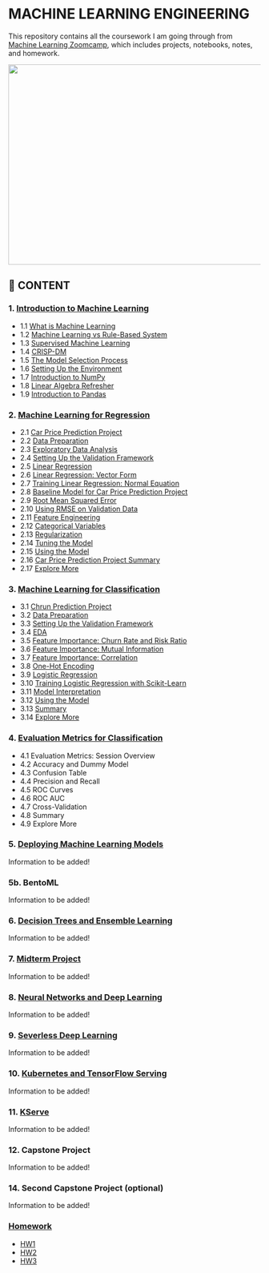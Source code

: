 # MACHINE LEARNING ENGINEERING

This repository contains all the coursework I am going through from [Machine Learning Zoomcamp](https://github.com/alexeygrigorev/mlbookcamp-code/tree/master/course-zoomcamp), which includes projects, notebooks, notes, and homework.

<img src="https://github.com/alexeygrigorev/mlbookcamp-code/raw/master/images/zoomcamp.jpg" width=700 height=400/>

## :book: CONTENT

### 1. [Introduction to Machine Learning](https://github.com/MuhammadAwon/ml-engineering/tree/main/01-intro)

- 1.1 [What is Machine Learning](https://github.com/MuhammadAwon/ml-engineering/tree/main/01-intro#11-what-is-machine-learning)
- 1.2 [Machine Learning vs Rule-Based System](https://github.com/MuhammadAwon/ml-engineering/tree/main/01-intro#12-machine-learning-vs-rule-based-system)
- 1.3 [Supervised Machine Learning](https://github.com/MuhammadAwon/ml-engineering/tree/main/01-intro#13-supervised-machine-learning)
- 1.4 [CRISP-DM](https://github.com/MuhammadAwon/ml-engineering/tree/main/01-intro#14-crisp-dm)
- 1.5 [The Model Selection Process](https://github.com/MuhammadAwon/ml-engineering/tree/main/01-intro#15-the-model-selection-process)
- 1.6 [Setting Up the Environment](https://github.com/MuhammadAwon/ml-engineering/tree/main/01-intro#16-setting-up-the-environment)
- 1.7 [Introduction to NumPy](https://github.com/MuhammadAwon/ml-engineering/tree/main/01-intro#17-introduction-to-numpy)
- 1.8 [Linear Algebra Refresher](https://github.com/MuhammadAwon/ml-engineering/tree/main/01-intro#18-linear-algebra-refresher)
- 1.9 [Introduction to Pandas](https://github.com/MuhammadAwon/ml-engineering/tree/main/01-intro#19-introduction-to-pandas)

### 2. [Machine Learning for Regression](https://github.com/MuhammadAwon/ml-engineering/tree/main/02-regression)

- 2.1 [Car Price Prediction Project](https://github.com/MuhammadAwon/ml-engineering/tree/main/02-regression#21-car-price-prediction-project)
- 2.2 [Data Preparation](https://github.com/MuhammadAwon/ml-engineering/tree/main/02-regression#22-data-preparation)
- 2.3 [Exploratory Data Analysis](https://github.com/MuhammadAwon/ml-engineering/tree/main/02-regression#23-exploratory-data-analysis)
- 2.4 [Setting Up the Validation Framework](https://github.com/MuhammadAwon/ml-engineering/tree/main/02-regression#24-setting-up-the-validation-framework)
- 2.5 [Linear Regression](https://github.com/MuhammadAwon/ml-engineering/tree/main/02-regression#25-linear-regression-simple)
- 2.6 [Linear Regression: Vector Form](https://github.com/MuhammadAwon/ml-engineering/tree/main/02-regression#26-linear-regression-vector)
- 2.7 [Training Linear Regression: Normal Equation](https://github.com/MuhammadAwon/ml-engineering/tree/main/02-regression#27-training-linear-regression-normal-equation)
- 2.8 [Baseline Model for Car Price Prediction Project](https://github.com/MuhammadAwon/ml-engineering/tree/main/02-regression#28-baseline-model-for-car-price-prediction-project)
- 2.9 [Root Mean Squared Error](https://github.com/MuhammadAwon/ml-engineering/tree/main/02-regression#29-root-mean-squared-error)
- 2.10 [Using RMSE on Validation Data](https://github.com/MuhammadAwon/ml-engineering/tree/main/02-regression#210-using-rmse-on-validation-data)
- 2.11 [Feature Engineering](https://github.com/MuhammadAwon/ml-engineering/tree/main/02-regression#211-feature-engineering)
- 2.12 [Categorical Variables](https://github.com/MuhammadAwon/ml-engineering/tree/main/02-regression#212-categorical-variables)
- 2.13 [Regularization](https://github.com/MuhammadAwon/ml-engineering/tree/main/02-regression#213-regularization)
- 2.14 [Tuning the Model](https://github.com/MuhammadAwon/ml-engineering/tree/main/02-regression#214-tuning-the-model)
- 2.15 [Using the Model](https://github.com/MuhammadAwon/ml-engineering/tree/main/02-regression#215-using-the-model-on-test-data)
- 2.16 [Car Price Prediction Project Summary](https://github.com/MuhammadAwon/ml-engineering/tree/main/02-regression#216-car-price-prediction-project-summary)
- 2.17 [Explore More](https://github.com/MuhammadAwon/ml-engineering/tree/main/02-regression#217-explore-more)

### 3. [Machine Learning for Classification](https://github.com/MuhammadAwon/ml-engineering/tree/main/03-classification)

- 3.1 [Chrun Prediction Project](https://github.com/MuhammadAwon/ml-engineering/tree/main/03-classification#31-churn-project)
- 3.2 [Data Preparation](https://github.com/MuhammadAwon/ml-engineering/tree/main/03-classification#32-data-preparation)
- 3.3 [Setting Up the Validation Framework](https://github.com/MuhammadAwon/ml-engineering/tree/main/03-classification#33-setting-up-the-validation-framework)
- 3.4 [EDA](https://github.com/MuhammadAwon/ml-engineering/tree/main/03-classification#34-eda)
- 3.5 [Feature Importance: Churn Rate and Risk Ratio](https://github.com/MuhammadAwon/ml-engineering/tree/main/03-classification#35-feature-importance-churn-rate-and-risk-ratio)
- 3.6 [Feature Importance: Mutual Information](https://github.com/MuhammadAwon/ml-engineering/tree/main/03-classification#36-feature-importance-mutual-information)
- 3.7 [Feature Importance: Correlation](https://github.com/MuhammadAwon/ml-engineering/tree/main/03-classification#37-feature-importance-correlation)
- 3.8 [One-Hot Encoding](https://github.com/MuhammadAwon/ml-engineering/tree/main/03-classification#38-one-hot-encoding)
- 3.9 [Logistic Regression](https://github.com/MuhammadAwon/ml-engineering/tree/main/03-classification#39-logistic-regression)
- 3.10 [Training Logistic Regression with Scikit-Learn](https://github.com/MuhammadAwon/ml-engineering/tree/main/03-classification#310-training-logistic-regression-with-scikit-learn)
- 3.11 [Model Interpretation](https://github.com/MuhammadAwon/ml-engineering/tree/main/03-classification#311-model-interpretation)
- 3.12 [Using the Model](https://github.com/MuhammadAwon/ml-engineering/tree/main/03-classification#312-using-the-model)
- 3.13 [Summary](https://github.com/MuhammadAwon/ml-engineering/tree/main/03-classification#313-summary)
- 3.14 [Explore More](https://github.com/MuhammadAwon/ml-engineering/tree/main/03-classification#314-explore-more)

### 4. [Evaluation Metrics for Classification](https://github.com/MuhammadAwon/ml-engineering/tree/main/04-evaluation)

- 4.1 Evaluation Metrics: Session Overview
- 4.2 Accuracy and Dummy Model
- 4.3 Confusion Table
- 4.4 Precision and Recall
- 4.5 ROC Curves
- 4.6 ROC AUC
- 4.7 Cross-Validation
- 4.8 Summary
- 4.9 Explore More

### 5. [Deploying Machine Learning Models](https://github.com/MuhammadAwon/ml-engineering/tree/main/05-deployment)

Information to be added!

### 5b. BentoML

Information to be added!

### 6. [Decision Trees and Ensemble Learning](https://github.com/MuhammadAwon/ml-engineering/tree/main/06-trees)

Information to be added!

### 7. [Midterm Project](https://github.com/MuhammadAwon/ml-engineering/tree/main/07-midterm-project)

Information to be added!

### 8. [Neural Networks and Deep Learning](https://github.com/MuhammadAwon/ml-engineering/tree/main/08-deep-learning)

Information to be added!

### 9. [Severless Deep Learning](https://github.com/MuhammadAwon/ml-engineering/tree/main/09-serverless)

Information to be added!

### 10. [Kubernetes and TensorFlow Serving](https://github.com/MuhammadAwon/ml-engineering/tree/main/10-kubernetes)

Information to be added!

### 11. [KServe](https://github.com/MuhammadAwon/ml-engineering/tree/main/11-kserve)

Information to be added!

### 12. Capstone Project

Information to be added!

### 14. Second Capstone Project (optional)

Information to be added!

### [Homework](https://github.com/MuhammadAwon/ml-engineering/tree/main/homework)

- [HW1](https://github.com/MuhammadAwon/ml-engineering/blob/main/homework/session1/session1-homework.ipynb)
- [HW2](https://github.com/MuhammadAwon/ml-engineering/blob/main/homework/session2/session2-homework.ipynb)
- [HW3](https://github.com/MuhammadAwon/ml-engineering/blob/main/homework/session3/session3-homework.ipynb)
